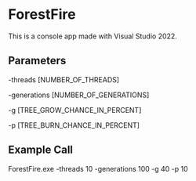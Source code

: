 # ForestFire

This is a console app made with Visual Studio 2022.

## Parameters
-threads [NUMBER_OF_THREADS]

-generations [NUMBER_OF_GENERATIONS]

-g [TREE_GROW_CHANCE_IN_PERCENT]

-p [TREE_BURN_CHANCE_IN_PERCENT]

## Example Call
ForestFire.exe -threads 10 -generations 100 -g 40 -p 10
